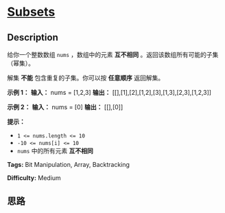 # [Subsets][title]

## Description

给你一个整数数组 `nums` ，数组中的元素 **互不相同** 。返回该数组所有可能的子集（幂集）。

解集 **不能** 包含重复的子集。你可以按 **任意顺序** 返回解集。

**示例 1：**
            **输入：** nums = [1,2,3]    **输出：** [[],[1],[2],[1,2],[3],[1,3],[2,3],[1,2,3]]    

**示例 2：**
            **输入：** nums = [0]    **输出：** [[],[0]]    

**提示：**

  * `1 <= nums.length <= 10`
  * `-10 <= nums[i] <= 10`
  * `nums` 中的所有元素 **互不相同**


**Tags:** Bit Manipulation, Array, Backtracking

**Difficulty:** Medium

## 思路

[title]: https://leetcode-cn.com/problems/subsets
